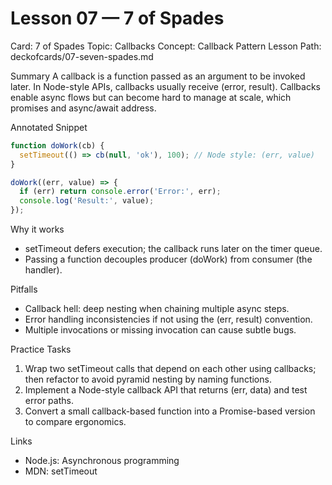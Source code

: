 # Lesson 07 — 7 of Spades
Card: 7 of Spades
Topic: Callbacks
Concept: Callback Pattern
Lesson Path: deckofcards/07-seven-spades.md

Summary
A callback is a function passed as an argument to be invoked later. In Node-style APIs, callbacks usually receive (error, result). Callbacks enable async flows but can become hard to manage at scale, which promises and async/await address.

Annotated Snippet
```js
function doWork(cb) {
  setTimeout(() => cb(null, 'ok'), 100); // Node style: (err, value)
}

doWork((err, value) => {
  if (err) return console.error('Error:', err);
  console.log('Result:', value);
});
```

Why it works
- setTimeout defers execution; the callback runs later on the timer queue.
- Passing a function decouples producer (doWork) from consumer (the handler).

Pitfalls
- Callback hell: deep nesting when chaining multiple async steps.
- Error handling inconsistencies if not using the (err, result) convention.
- Multiple invocations or missing invocation can cause subtle bugs.

Practice Tasks
1) Wrap two setTimeout calls that depend on each other using callbacks; then refactor to avoid pyramid nesting by naming functions.
2) Implement a Node-style callback API that returns (err, data) and test error paths.
3) Convert a small callback-based function into a Promise-based version to compare ergonomics.

Links
- Node.js: Asynchronous programming
- MDN: setTimeout